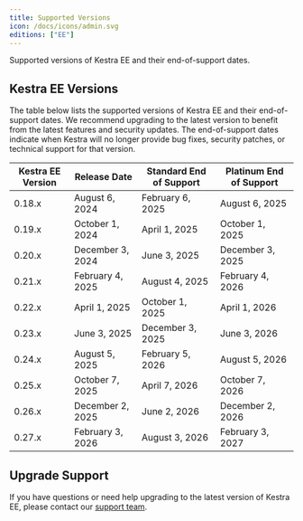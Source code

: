 ```yaml
---
title: Supported Versions
icon: /docs/icons/admin.svg
editions: ["EE"]
---
```


Supported versions of Kestra EE and their end-of-support dates.

## Kestra EE Versions

The table below lists the supported versions of Kestra EE and their end-of-support dates. We recommend upgrading to the latest version to benefit from the latest features and security updates. The end-of-support dates indicate when Kestra will no longer provide bug fixes, security patches, or technical support for that version.


| Kestra EE Version | Release Date   | Standard End of Support | Platinum End of Support |
|-------------------|----------------|-------------------------|-------------------------|
| 0.18.x            | August 6, 2024 | February 6, 2025        | August 6, 2025          |
| 0.19.x            | October 1, 2024| April 1, 2025           | October 1, 2025         |
| 0.20.x            | December 3, 2024| June 3, 2025           | December 3, 2025        |
| 0.21.x            | February 4, 2025| August 4, 2025         | February 4, 2026        |
| 0.22.x            | April 1, 2025  | October 1, 2025         | April 1, 2026           |
| 0.23.x            | June 3, 2025   | December 3, 2025        | June 3, 2026            |
| 0.24.x            | August 5, 2025 | February 5, 2026        | August 5, 2026          |
| 0.25.x            | October 7, 2025| April 7, 2026           | October 7, 2026         |
| 0.26.x            | December 2, 2025| June 2, 2026           | December 2, 2026        |
| 0.27.x            | February 3, 2026| August 3, 2026         | February 3, 2027        |


## Upgrade Support

If you have questions or need help upgrading to the latest version of Kestra EE, please contact our [support team](/demo/).

